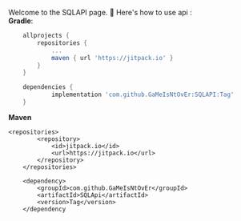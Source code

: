 Welcome to the SQLAPI page. 👋
  Here's how to use api :   
**Gradle**:
```gradle
	allprojects {
		repositories {
			...
			maven { url 'https://jitpack.io' }
		}
	}
```
```gradle
	dependencies {
	        implementation 'com.github.GaMeIsNtOvEr:SQLAPI:Tag'
	}
```
**Maven**
```maven
<repositories>
		<repository>
		    <id>jitpack.io</id>
		    <url>https://jitpack.io</url>
		</repository>
	</repositories>
``` 
```maven
	<dependency>
	    <groupId>com.github.GaMeIsNtOvEr</groupId>
	    <artifactId>SQLApi</artifactId>
	    <version>Tag</version>
	</dependency
```
